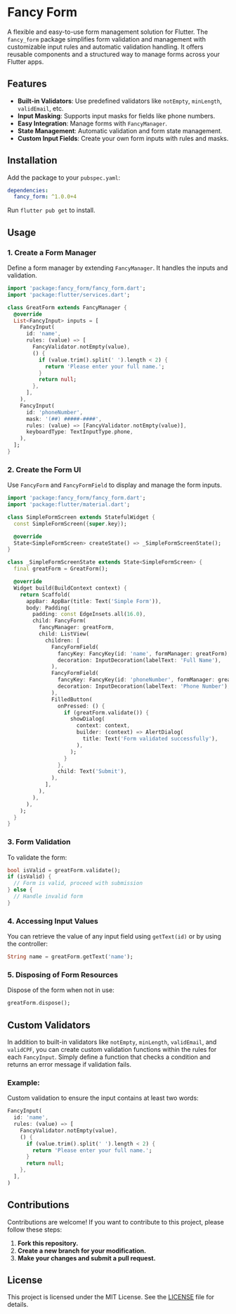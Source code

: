 # Fancy Form

A flexible and easy-to-use form management solution for Flutter. The `fancy_form` package simplifies form validation and management with customizable input rules and automatic validation handling. It offers reusable components and a structured way to manage forms across your Flutter apps.

## Features

- **Built-in Validators**: Use predefined validators like `notEmpty`, `minLength`, `validEmail`, etc.
- **Input Masking**: Supports input masks for fields like phone numbers.
- **Easy Integration**: Manage forms with `FancyManager`.
- **State Management**: Automatic validation and form state management.
- **Custom Input Fields**: Create your own form inputs with rules and masks.

## Installation

Add the package to your `pubspec.yaml`:

```yaml
dependencies:
  fancy_form: ^1.0.0+4
```

Run `flutter pub get` to install.

## Usage
### 1. Create a Form Manager
Define a form manager by extending `FancyManager`. It handles the inputs and validation.

```dart
import 'package:fancy_form/fancy_form.dart';
import 'package:flutter/services.dart';

class GreatForm extends FancyManager {
  @override
  List<FancyInput> inputs = [
    FancyInput(
      id: 'name',
      rules: (value) => [
        FancyValidator.notEmpty(value),
        () {
          if (value.trim().split(' ').length < 2) {
            return 'Please enter your full name.';
          }
          return null;
        },
      ],
    ),
    FancyInput(
      id: 'phoneNumber',
      mask: '(##) #####-####',
      rules: (value) => [FancyValidator.notEmpty(value)],
      keyboardType: TextInputType.phone,
    ),
  ];
}
```
### 2. Create the Form UI
Use `FancyForm` and `FancyFormField` to display and manage the form inputs.

```dart
import 'package:fancy_form/fancy_form.dart';
import 'package:flutter/material.dart';

class SimpleFormScreen extends StatefulWidget {
  const SimpleFormScreen({super.key});

  @override
  State<SimpleFormScreen> createState() => _SimpleFormScreenState();
}

class _SimpleFormScreenState extends State<SimpleFormScreen> {
  final greatForm = GreatForm();

  @override
  Widget build(BuildContext context) {
    return Scaffold(
      appBar: AppBar(title: Text('Simple Form')),
      body: Padding(
        padding: const EdgeInsets.all(16.0),
        child: FancyForm(
          fancyManager: greatForm,
          child: ListView(
            children: [
              FancyFormField(
                fancyKey: FancyKey(id: 'name', formManager: greatForm),
                decoration: InputDecoration(labelText: 'Full Name'),
              ),
              FancyFormField(
                fancyKey: FancyKey(id: 'phoneNumber', formManager: greatForm),
                decoration: InputDecoration(labelText: 'Phone Number'),
              ),
              FilledButton(
                onPressed: () {
                  if (greatForm.validate()) {
                    showDialog(
                      context: context,
                      builder: (context) => AlertDialog(
                        title: Text('Form validated successfully'),
                      ),
                    );
                  }
                },
                child: Text('Submit'),
              ),
            ],
          ),
        ),
      ),
    );
  }
}
```

### 3. Form Validation
To validate the form:

```dart
bool isValid = greatForm.validate();
if (isValid) {
  // Form is valid, proceed with submission
} else {
  // Handle invalid form
}
```

### 4. Accessing Input Values
You can retrieve the value of any input field using `getText(id)` or by using the controller:

```dart
String name = greatForm.getText('name');
```

### 5. Disposing of Form Resources
Dispose of the form when not in use:

```dart
greatForm.dispose();
```

## Custom Validators
In addition to built-in validators like `notEmpty`, `minLength`, `validEmail`, and `validCPF`, you can create custom validation functions within the rules for each `FancyInput`. Simply define a function that checks a condition and returns an error message if validation fails.

### Example:
Custom validation to ensure the input contains at least two words:

```dart
FancyInput(
  id: 'name',
  rules: (value) => [
    FancyValidator.notEmpty(value),
    () {
      if (value.trim().split(' ').length < 2) {
        return 'Please enter your full name.';
      }
      return null;
    },
  ],
)
```

## Contributions

Contributions are welcome! If you want to contribute to this project, please follow these steps:

1. **Fork this repository.**
2. **Create a new branch for your modification.**
3. **Make your changes and submit a pull request.**

## License
This project is licensed under the MIT License. See the [LICENSE](LICENSE) file for details.